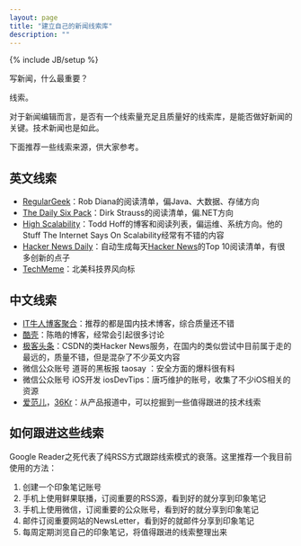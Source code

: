```yaml
---
layout: page
title: "建立自己的新闻线索库"
description: ""
---
```

{% include JB/setup %}

写新闻，什么最重要？

线索。

对于新闻编辑而言，是否有一个线索量充足且质量好的线索库，是能否做好新闻的关键。技术新闻也是如此。

下面推荐一些线索来源，供大家参考。

## 英文线索

* [RegularGeek](http://regulargeek.com/)：Rob Diana的阅读清单，偏Java、大数据、存储方向
* [The Daily Six Pack](http://www.dirkstrauss.com/the-daily-six-pack)：Dirk Strauss的阅读清单，偏.NET方向
* [High Scalability](http://highscalability.com/)：Todd Hoff的博客和阅读列表，偏运维、系统方向。他的Stuff The Internet Says On Scalability经常有不错的内容
* [Hacker News Daily](http://www.daemonology.net/hn-daily/)：自动生成每天[Hacker News](http://news.ycombinator.com/)的Top 10阅读清单，有很多创新的点子
* [TechMeme](http://techmeme.com/)：北美科技界风向标

## 中文线索

* [IT牛人博客聚合](http://www.udpwork.com/)：推荐的都是国内技术博客，综合质量还不错
* [酷壳](http://coolshell.cn/)：陈皓的博客，经常会引起很多讨论
* [极客头条](http://geek.csdn.net/)：CSDN的类Hacker News服务，在国内的类似尝试中目前属于走的最远的，质量不错，但是混杂了不少英文内容
* 微信公众账号 道哥的黑板报 taosay ：安全方面的爆料很有料
* 微信公众账号 iOS开发 iosDevTips：唐巧维护的账号，收集了不少iOS相关的资源
* [爱范儿](http://www.ifanr.com/)，[36Kr](http://www.36kr.com/)：从产品报道中，可以挖掘到一些值得跟进的技术线索

## 如何跟进这些线索

Google Reader之死代表了纯RSS方式跟踪线索模式的衰落。这里推荐一个我目前使用的方法：

1. 创建一个印象笔记账号
2. 手机上使用鲜果联播，订阅重要的RSS源，看到好的就分享到印象笔记
3. 手机上使用微信，订阅重要的公众账号，看到好的就分享到印象笔记
4. 邮件订阅重要网站的NewsLetter，看到好的就邮件分享到印象笔记
5. 每周定期浏览自己的印象笔记，将值得跟进的线索整理出来